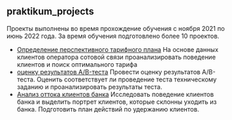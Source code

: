 ## praktikum_projects
Проекты выполнены во время прохождение обучения с ноября 2021 по июнь 2022 года.
За время обучения подготовлено более 10 проектов.

- [Определение перспективного тарифного плана](https://github.com/Ekaterina-Che/praktikum_projects/blob/main/mobile_tarif.ipynb)
На основе данных клиентов оператора сотовой связи проанализировать поведение клиентов и поиск оптимального тарифа
- [оценку результатов A/B-теста](https://github.com/Ekaterina-Che/praktikum_projects/blob/main/ABtest.ipynb)
Провести оценку результатов A/B-теста. Оценить соответствует ли проведение теста техническому заданию и проанализировать результаты теста.
- [Анализ оттока клиентов банка](https://github.com/Ekaterina-Che/praktikum_projects/blob/main/final_project.ipynb)
Исследовать поведение клиентов банка и выделить портрет клиентов, которые склонны уходить из банка. Подготовить план действий по удержанию клиентов.
